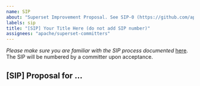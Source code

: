 ```yaml
---
name: SIP
about: "Superset Improvement Proposal. See SIP-0 (https://github.com/apache/superset/issues/5602) for details. A SIP introduces any major change into Apache Superset's code or process."
labels: sip
title: "[SIP] Your Title Here (do not add SIP number)"
assignees: "apache/superset-committers"
---
```


*Please make sure you are familiar with the SIP process documented*
[here](https://github.com/apache/superset/issues/5602). The SIP will be numbered by a committer upon acceptance.

## [SIP] Proposal for ...<title>

### Motivation

Description of the problem to be solved.

### Proposed Change

Describe how the feature will be implemented, or the problem will be solved. If possible, include mocks, screenshots, or screencasts (even if from different tools).

### New or Changed Public Interfaces

Describe any new additions to the model, views or `REST` endpoints. Describe any changes to existing visualizations, dashboards and React components. Describe changes that affect the Superset CLI and how Superset is deployed.

### New dependencies

Describe any `npm`/`PyPI` packages that are required. Are they actively maintained? What are their licenses?

### Migration Plan and Compatibility

Describe any database migrations that are necessary, or updates to stored URLs.

### Rejected Alternatives

Describe alternative approaches that were considered and rejected.
